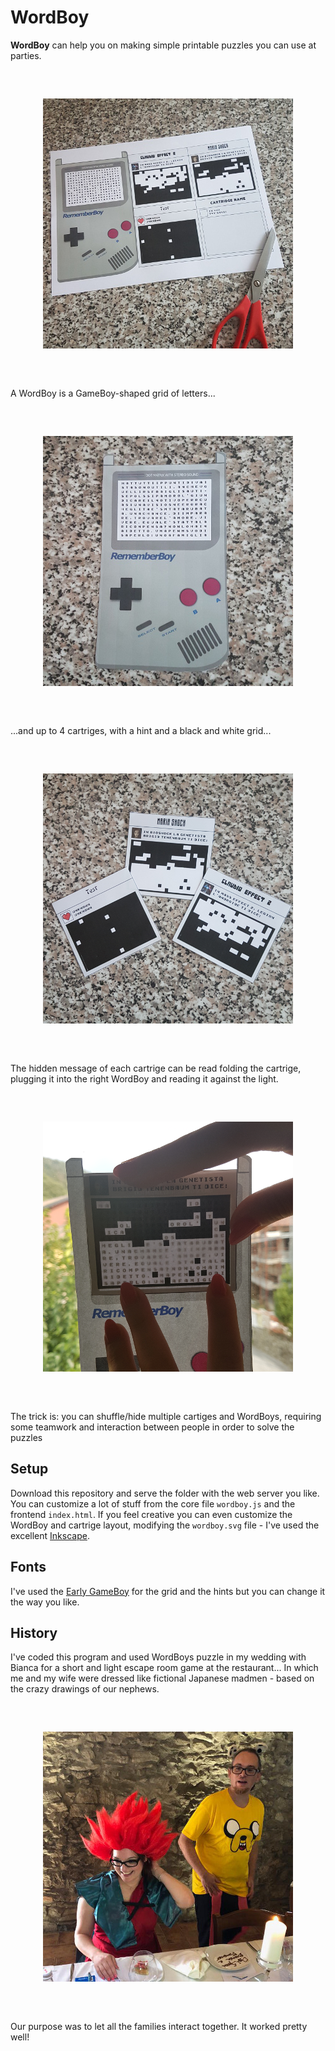 # WordBoy

**WordBoy** can help you on making simple printable puzzles you can use at parties.

<div align="center" style="margin:60px 0">
    <p><img src="photos/ready.png"></p>
</div>

A WordBoy is a GameBoy-shaped grid of letters...

<div align="center" style="margin:60px 0">
    <p><img src="photos/wordboy.png"></p>
</div>

...and up to 4 cartriges, with a hint and a black and white grid...

<div align="center" style="margin:60px 0">
    <p><img src="photos/carts.png"></p>
</div>

The hidden message of each cartrige can be read folding the cartrige, plugging it into the right WordBoy and reading it against the light.

<div align="center" style="margin:60px 0">
    <p><img src="photos/solution.png"></p>
</div>

The trick is: you can shuffle/hide multiple cartiges and WordBoys, requiring some teamwork and interaction between people in order to solve the puzzles

## Setup

Download this repository and serve the folder with the web server you like. You can customize a lot of stuff from the core file `wordboy.js` and the frontend `index.html`. If you feel creative you can even customize the WordBoy and cartrige layout, modifying the `wordboy.svg` file - I've used the excellent [Inkscape](https://inkscape.org/).

## Fonts

I've used the [Early GameBoy](https://www.dafont.com/early-gameboy.font) for the grid and the hints but you can change it the way you like.

## History

I've coded this program and used WordBoys puzzle in my wedding with Bianca for a short and light escape room game at the restaurant... In which me and my wife were dressed like fictional Japanese madmen - based on the crazy drawings of our nephews.

<div align="center" style="margin:60px 0">
    <p><img src="photos/nonarygame.png"></p>
</div>

Our purpose was to let all the families interact together. It worked pretty well!
